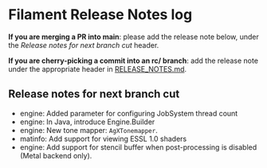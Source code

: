 # Filament Release Notes log

**If you are merging a PR into main**: please add the release note below, under the *Release notes
for next branch cut* header.

**If you are cherry-picking a commit into an rc/ branch**: add the release note under the
appropriate header in [RELEASE_NOTES.md](./RELEASE_NOTES.md).

## Release notes for next branch cut

- engine: Added parameter for configuring JobSystem thread count
- engine: In Java, introduce Engine.Builder
- engine: New tone mapper: `AgXTonemapper`.
- matinfo: Add support for viewing ESSL 1.0 shaders
- engine: Add support for stencil buffer when post-processing is disabled (Metal backend only).
